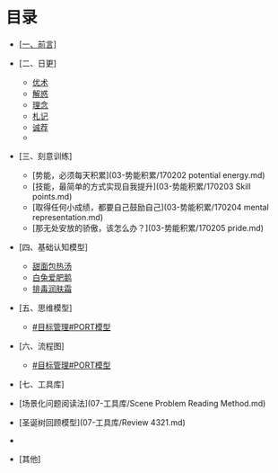 # 目录

- [[一、前言]](01.md)
- [二、日更]
   - [优术](02-日更/优术.md)
   - [解惑](02-日更/解惑.md)
   - [理念](02-日更/理念.md)
   - [札记](02-日更/札记.md)
   - [诚荐](02-日更/诚荐.md)
   - 
- [三、刻意训练]
   - [势能，必须每天积累](03-势能积累/170202 potential energy.md)
   - [技能，最简单的方式实现自我提升](03-势能积累/170203 Skill points.md)
   - [取得任何小成绩，都要自己鼓励自己](03-势能积累/170204 mental representation.md)
   - [那无处安放的骄傲，该怎么办？](03-势能积累/170205 pride.md)

- [四、基础认知模型]
  - [甜面包热汤](04-基础认知模型/TMB.md)
  - [白兔爱肥鹅](04-基础认知模型/BTAFE.md)
  - [排毒润肤霜](04-基础认知模型/PDRFS.md)
 
- [五、思维模型]
  - [#目标管理#PORT模型](05-思维模型/PORT.md)

- [六、流程图]
  - [#目标管理#PORT模型](06-思维模型/PORT.md)

- [七、工具库]
 - [场景化问题阅读法](07-工具库/Scene Problem Reading Method.md)
 - [圣诞树回顾模型](07-工具库/Review 4321.md)
 - 
- [其他]